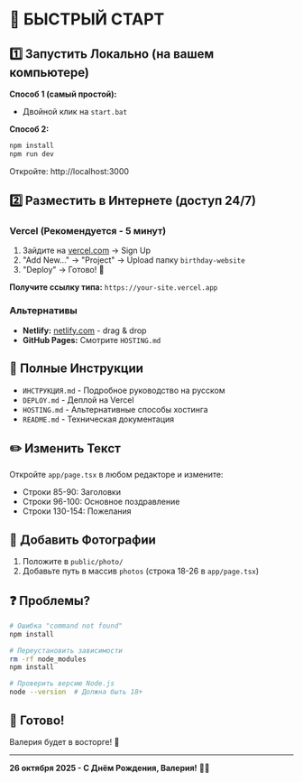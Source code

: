 # 🎉 БЫСТРЫЙ СТАРТ

## 1️⃣ Запустить Локально (на вашем компьютере)

**Способ 1 (самый простой):**
- Двойной клик на `start.bat`

**Способ 2:**
```bash
npm install
npm run dev
```
Откройте: http://localhost:3000

## 2️⃣ Разместить в Интернете (доступ 24/7)

### Vercel (Рекомендуется - 5 минут)

1. Зайдите на [vercel.com](https://vercel.com) → Sign Up
2. "Add New..." → "Project" → Upload папку `birthday-website`
3. "Deploy" → Готово! 🎉

**Получите ссылку типа:** `https://your-site.vercel.app`

### Альтернативы
- **Netlify:** [netlify.com](https://netlify.com) - drag & drop
- **GitHub Pages:** Смотрите `HOSTING.md`

## 📖 Полные Инструкции

- `ИНСТРУКЦИЯ.md` - Подробное руководство на русском
- `DEPLOY.md` - Деплой на Vercel
- `HOSTING.md` - Альтернативные способы хостинга
- `README.md` - Техническая документация

## ✏️ Изменить Текст

Откройте `app/page.tsx` в любом редакторе и измените:
- Строки 85-90: Заголовки
- Строки 96-100: Основное поздравление
- Строки 130-154: Пожелания

## 📸 Добавить Фотографии

1. Положите в `public/photo/`
2. Добавьте путь в массив `photos` (строка 18-26 в `app/page.tsx`)

## ❓ Проблемы?

```bash
# Ошибка "command not found"
npm install

# Переустановить зависимости
rm -rf node_modules
npm install

# Проверить версию Node.js
node --version  # Должна быть 18+
```

## 🎁 Готово!

Валерия будет в восторге! 💝

---

**26 октября 2025 - С Днём Рождения, Валерия!** 🎂✨
